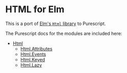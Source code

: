 # HTML for Elm

This is a port of [Elm's `Html` library](https://github.com/elm-lang/html) to Purescript.

The Purescript docs for the modules are included here:

- [Html](generated-docs/Html.md)
    - [Html.Attributes](generated-docs/Html/Attributes.md)
    - [Html.Events](generated-docs/Html/Events.md)
    - [Html.Keyed](generated-docs/Html/Keyed.md)
    - [Html.Lazy](generated-docs/Html/Lazy.md)

